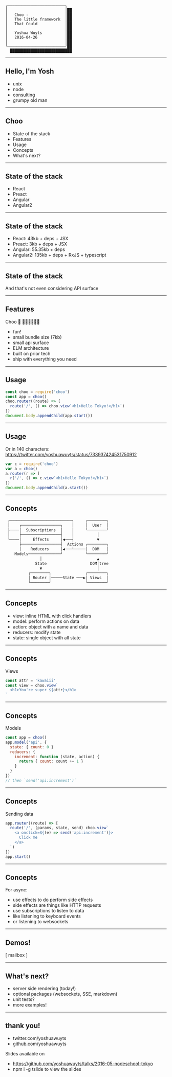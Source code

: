 ```
┌─────────────────────────┐
│                         │██
│   Choo -                │██
│   The little framework  │██
│   That Could            │██
│                         │██
│   Yoshua Wuyts          │██
│   2016-04-26            │██
│                         │██
└─────────────────────────┘██
  ███████████████████████████
```

---
## Hello, I'm Yosh
- unix
- node
- consulting
- grumpy old man

---
## Choo
- State of the stack
- Features
- Usage
- Concepts
- What's next?

---
## State of the stack
- React
- Preact
- Angular
- Angular2

---
## State of the stack
- React: 43kb + deps + JSX
- Preact: 3kb + deps + JSX
- Angular: 55.35kb + deps
- Angular2: 135kb + deps + RxJS + typescript

---
## State of the stack
And that's not even
considering API surface

---
## Features
Choo 🚂 🚋🚋🚋🚋🚋🚋
- fun!
- small bundle size (7kb)
- small api surface
- ELM architecture
- built on prior tech
- ship with everything you need

---
## Usage
```js
const choo = require('choo')
const app = choo()
choo.router((route) => [
  route('/', () => choo.view`<h1>Hello Tokyo!</h1>`)
])
document.body.appendChild(app.start())
```

---
## Usage
Or in 140 characters:
https://twitter.com/yoshuawuyts/status/733937424531750912
```js
var c = require('choo')
var a = choo()
a.router(r => [
  r('/', () => c.view`<h1>Hello Tokyo!</h1>`)
])
document.body.appendChild(a.start())
```

---
## Concepts
```txt
 ┌───────────────────────────┐     ┌────────┐
 │    ┌─────────────────┐    │     │  User  │
 ├────│  Subscriptions  │    │     └────────┘
 │    ├─────────────────┤    │          │
 └────│     Effects     │◀───┤          ▼
      ├─────────────────┤  Actions ┌────────┐
      │    Reducers     │◀───┴─────│  DOM   │
    Models──────────────┘          └────────┘
               │                        ▲
             State                   DOM│tree
               ▼                        │
          ┌────────┐               ┌────────┐
          │ Router │─────State ───▶│ Views  │
          └────────┘               └────────┘
```

---
## Concepts
- view: inline HTML with click handlers
- model: perform actions on data
- action: object with a name and data
- reducers: modify state
- state: single object with all state

---
## Concepts
Views
```js
const attr = 'kawaiii'
const view = choo.view`
  <h1>You're super ${attr}</h1>
`
```

---
## Concepts
Models
```js
const app = choo()
app.model('api', {
  state: { count: 0 }
  reducers: {
    increment: function (state, action) {
      return { count: count += 1 }
    }
  }
})
// then `send('api:increment')`
```

---
## Concepts
Sending data
```js
app.router((route) => [
  route('/', (params, state, send) choo.view`
    <a onclick=${(e) => send('api:increment')}>
      Click me
    </a>
  `)
])
app.start()
```

---
## Concepts
For async:
- use effects to do perform side effects
- side effects are things like HTTP requests
- use subscriptions to listen to data
- like listening to keyboard events
- or listening to websockets

---
## Demos!
[ mailbox ]

---
## What's next?
- server side rendering (today!)
- optional packages (websockets, SSE, markdown)
- unit tests?
- more examples!

---
## thank you!
- twitter.com/yoshuawuyts
- github.com/yoshuawuyts

Slides available on
- https://github.com/yoshuawuyts/talks/2016-05-nodeschool-tokyo
- npm i -g tslide to view the slides
